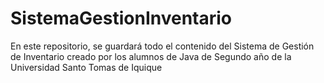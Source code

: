 # SistemaGestionInventario
En este repositorio, se guardará todo el contenido del Sistema de Gestión de Inventario creado por los alumnos de Java de Segundo año de la Universidad Santo Tomas de Iquique
